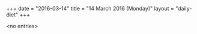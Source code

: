 +++
date = "2016-03-14"
title = "14 March 2016 (Monday)"
layout = "daily-diet"
+++


\<no entries\>


